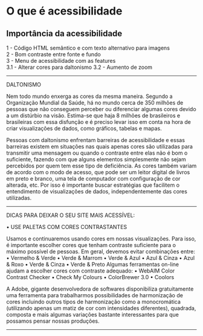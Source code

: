 # O que é acessibilidade
## Importância da acessibilidade


1 - Código HTML semântico e com texto alternativo para imagens</br>
2 - Bom contraste entre fonte e fundo</br>
3 - Menu de acessibilidade com as features</br>
 3.1 - Alterar cores para daltonismo
 3.2 - Aumento de zoom 
 
 
---------------------------------------------------------------------------------------------
 
DALTONISMO


Nem todo mundo enxerga as cores da mesma maneira. 
Segundo a Organização Mundial da Saúde, há no mundo cerca de 350 milhões de pessoas que não conseguem perceber ou diferenciar algumas cores devido a um distúrbio na visão. Estima-se que haja 8 milhões de brasileiros e brasileiras com essa disfunção e é preciso levar isso em conta na hora de criar visualizações de dados, como gráficos, tabelas e mapas.

Pessoas com daltonismo enfrentam barreiras de acessibilidade e essas barreiras existem em situações nas quais apenas cores são utilizadas para transmitir uma mensagem ou quando o contraste entre elas não é bom o suficiente, fazendo com que alguns elementos simplesmente não sejam percebidos por quem tem esse tipo de deficiência.
As cores também variam de acordo com o modo de acesso, que pode ser um leitor digital de livros em preto e branco, uma tela de computador com configuração de cor alterada, etc.
Por isso é importante buscar estratégias que facilitem o entendimento de visualizações de dados, independentemente das cores utilizadas.


---------------------------------------------------------------------------------------------

DICAS PARA DEIXAR O SEU SITE MAIS ACESSÍVEL:

•	USE PALETAS COM CORES CONTRASTANTES

Usamos e continuaremos usando cores em nossas visualizações. Para isso, é importante escolher cores que tenham contraste suficiente para o máximo possível de pessoas.
Em geral, devemos evitar combinações entre:
•	Vermelho & Verde
•	Verde & Marrom
•	Verde & Azul
•	Azul & Cinza
•	Azul & Roxo
•	Verde & Cinza
•	Verde & Preto
Algumas ferramentas on-line ajudam a escolher cores com contraste adequado:
•	WebAIM Color Contrast Checker
•	Check My Colours
•	ColorBrewer 3.0
•	Coolors

A  Adobe, gigante  desenvolvedora  de softwares disponibiliza    gratuitamente    uma ferramenta    para    trabalharmos possibilidades de harmonização de cores  incluindo outros tipos de harmonização como  a  monocromática  (utilizando  apenas um  matiz
de  cor  com  intensidades diferentes),  quadrada,  composta  e  mais  algumas  variações bastante interessantes para que possamos pensar nossas produções.


 ---------------------------------------------------------------------------------------------









